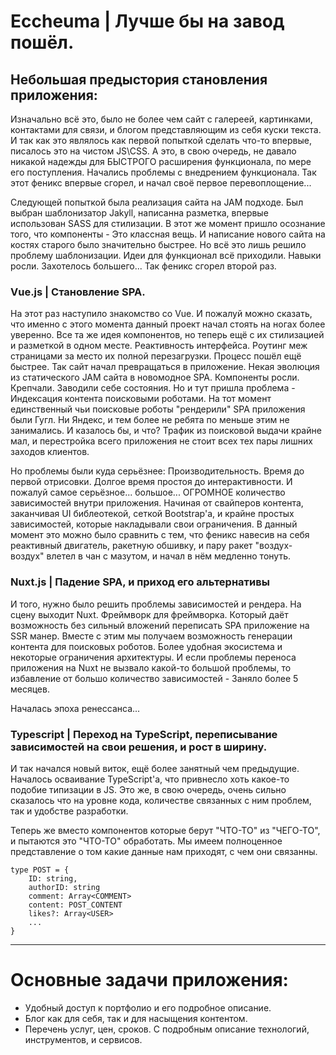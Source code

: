 # Eccheuma | Лучше бы на завод пошёл.

## Небольшая предыстория становления приложения:
Изначально всё это, было не более чем сайт с галереей, картинками, контактами для связи, и блогом представляющим из себя куски текста. 
И так как это являлось как первой попыткой сделать что-то впервые, писалось это на чистом JS\CSS. А это, в свою очередь, не давало никакой надежды для БЫСТРОГО расширения функционала, по мере его поступления. Начались проблемы с внедрением функционала. Так этот феникс впервые сгорел, и начал своё первое перевоплощение...

Следующей попыткой была реализация сайта на JAM подходе. Был выбран шаблонизатор Jakyll, написанна разметка, впервые использован SASS для стилизации.
В этот же момент пришло осознание того, что компоненты - Это классная вещь. И написание нового сайта на костях старого было значительно быстрее. Но всё это лишь решило проблему шаблонизации. Идеи для функционал всё приходили. Навыки росли. Захотелось большего... Так феникс сгорел второй раз.

### Vue.js | Становление SPA.
На этот раз наступило знакомство со Vue. И пожалуй можно сказать, что именно с этого момента данный проект начал стоять на ногах более уверенно. Все та же идея компонентов, но теперь ещё с их стилизацией и разметкой в одном месте. Реактивность интерфейса. Роутинг меж страницами за место их полной перезагрузки. Процесс пошёл ещё быстрее. Так сайт начал превращаться в приложение. Некая эволюция из статического JAM сайта в новомодное SPA. Компоненты росли. Крепчали. Заводили себе состояния. Но и тут пришла проблема - Индексация контента поисковыми роботами. На тот момент единственный чьи поисковые роботы "рендерили" SPA приложения были Гугл. Ни Яндекс, и тем более не ребята по меньше этим не занимались. И казалось бы, и что? Трафик из поисковой выдачи крайне мал, и перестройка всего приложения не стоит всех тех пары лишних заходов клиентов. 

Но проблемы были куда серьёзнее: Производительность. Время до первой отрисовки. Долгое время простоя до интерактивности. И пожалуй самое серьёзное... большое... ОГРОМНОЕ количество зависимостей внутри приложения. Начиная от свайперов контента, заканчивая UI библеотекой, сеткой Bootstrap'а, и крайне простых зависимостей, которые накладывали свои ограничения. В данный момент это можно было сравнить с тем, что феникс навесив на себя реактивный двигатель, ракетную обшивку, и пару ракет "воздух-воздух" влетел в чан с мазутом, и начал в нём медленно тонуть.

### Nuxt.js | Падение SPA, и приход его альтернативы
И того, нужно было решить проблемы зависимостей и рендера. На сцену выходит Nuxt. Фреймворк для фреймворка. Который даёт возможность без сильный вложений переписать SPA приложение на SSR манер. Вместе с этим мы получаем возможность генерации контента для поисковых роботов. Более удобная экосистема и некоторые ограничения архитектуры. И если проблемы переноса приложения на Nuxt не вызвало какой-то большой проблемы, то избавление от большо количество зависимостей - Заняло более 5 месяцев.

Началась эпоха ренессанса...

### Typescript | Переход на TypeScript, переписывание зависимостей на свои решения, и рост в ширину. 
И так начался новый виток, ещё более занятный чем предыдущие. Началось осваивание TypeScript'а, что привнесло хоть какое-то подобие типизации в JS. Это же, в свою очередь, очень сильно сказалось что на уровне кода, количестве связанных с ним проблем, так и удобстве разработки.

Теперь же вместо компонентов которые берут "ЧТО-ТО" из "ЧЕГО-ТО", и пытаются это "ЧТО-ТО" обработать. Мы имеем полноценное представление о том какие данные нам приходят, с чем они связанны. 
```
type POST = {
	ID: string,
	authorID: string
	comment: Array<COMMENT>
	content: POST_CONTENT
	likes?: Array<USER>
	...
}
```

---

# Основные задачи приложения:
* Удобный доступ к портфолио и его подробное описание.
* Блог как для себя, так и для насыщения контентом.
* Перечень услуг, цен, сроков. С подробным описание технологий, инструментов, и сервисов.
